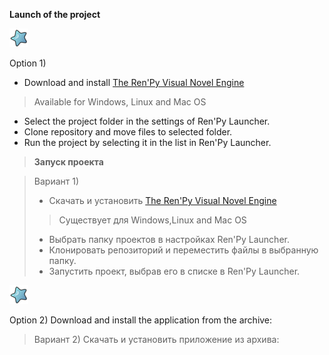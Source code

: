 
__Launch of the project__

![Иллюстрация к проекту](mouse.png)

Option 1)
* Download and install [The Ren'Py Visual Novel Engine](https://www.renpy.org/latest.html)
> Available for Windows, Linux and Mac OS
* Select the project folder in the settings of Ren'Py Launcher.
* Clone repository and move files to selected folder.
* Run the project by selecting it in the list in Ren'Py Launcher.


>__Запуск  проекта__

>Вариант 1)
>* Скачать и установить  [The Ren'Py Visual  Novel Engine](https://www.renpy.org/latest.html) 
>>Существует для Windows,Linux and Mac OS
>* Выбрать папку проектов в настройках Ren'Py Launcher.
>* Клонировать репозиторий и переместить файлы в выбранную папку.
>* Запустить проект, выбрав его в списке в Ren'Py Launcher.

![Иллюстрация к проекту](mouse.png)

Option 2)
Download and install the application from the archive:

>Вариант 2)
>Скачать и установить приложение из архива:
